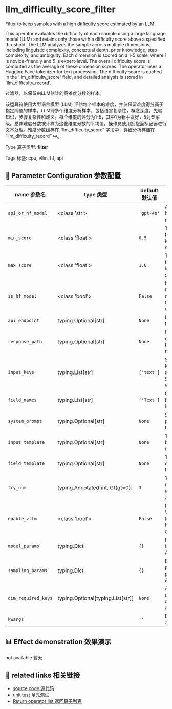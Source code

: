 # llm_difficulty_score_filter

Filter to keep samples with a high difficulty score estimated by an LLM.

This operator evaluates the difficulty of each sample using a large language model (LLM) and retains only those with a difficulty score above a specified threshold. The LLM analyzes the sample across multiple dimensions, including linguistic complexity, conceptual depth, prior knowledge, step complexity, and ambiguity. Each dimension is scored on a 1-5 scale, where 1 is novice-friendly and 5 is expert-level. The overall difficulty score is computed as the average of these dimension scores. The operator uses a Hugging Face tokenizer for text processing. The difficulty score is cached in the 'llm_difficulty_score' field, and detailed analysis is stored in 'llm_difficulty_record'.

过滤器，以保留由LLM估计的高难度分数的样本。

该运算符使用大型语言模型 (LLM) 评估每个样本的难度，并仅保留难度得分高于指定阈值的样本。LLM跨多个维度分析样本，包括语言复杂性，概念深度，先验知识，步骤复杂性和歧义。每个维度的评分为1-5，其中1为新手友好，5为专家级。总体难度分数被计算为这些维度分数的平均值。操作员使用拥抱面标记器进行文本处理。难度分数缓存在 “llm_difficulty_score” 字段中，详细分析存储在 “llm_difficulty_record” 中。

Type 算子类型: **filter**

Tags 标签: cpu, vllm, hf, api

## 🔧 Parameter Configuration 参数配置
| name 参数名 | type 类型 | default 默认值 | desc 说明 |
|--------|------|--------|------|
| `api_or_hf_model` | <class 'str'> | `'gpt-4o'` | API or huggingface model name. |
| `min_score` | <class 'float'> | `0.5` | The min score threshold to keep the sample. |
| `max_score` | <class 'float'> | `1.0` | The max score threshold to keep the sample. |
| `is_hf_model` | <class 'bool'> | `False` | If true, use huggingface model. Otherwise, use API. |
| `api_endpoint` | typing.Optional[str] | `None` | URL endpoint for the API. |
| `response_path` | typing.Optional[str] | `None` | Path to extract content from the API response. |
| `input_keys` | typing.List[str] | `['text']` | Sub set of keys in the sample. Support data with |
| `field_names` | typing.List[str] | `['Text']` | Corresponding field names for input keys. |
| `system_prompt` | typing.Optional[str] | `None` | System prompt for the task. |
| `input_template` | typing.Optional[str] | `None` | Template for building the model input. |
| `field_template` | typing.Optional[str] | `None` | Template for each field in the prompt. |
| `try_num` | typing.Annotated[int, Gt(gt=0)] | `3` | The number of retry attempts when there is an API |
| `enable_vllm` | <class 'bool'> | `False` | If true, use VLLM for loading hugging face or |
| `model_params` | typing.Dict | `{}` | Parameters for initializing the API model. |
| `sampling_params` | typing.Dict | `{}` | Extra parameters passed to the API call. |
| `dim_required_keys` | typing.Optional[typing.List[str]] | `None` | A list of keys used to calculate the average |
| `kwargs` |  | `''` | Extra keyword arguments. |

## 📊 Effect demonstration 效果演示
not available 暂无

## 🔗 related links 相关链接
- [source code 源代码](../../../data_juicer/ops/filter/llm_difficulty_score_filter.py)
- [unit test 单元测试](../../../tests/ops/filter/test_llm_difficulty_score_filter.py)
- [Return operator list 返回算子列表](../../Operators.md)